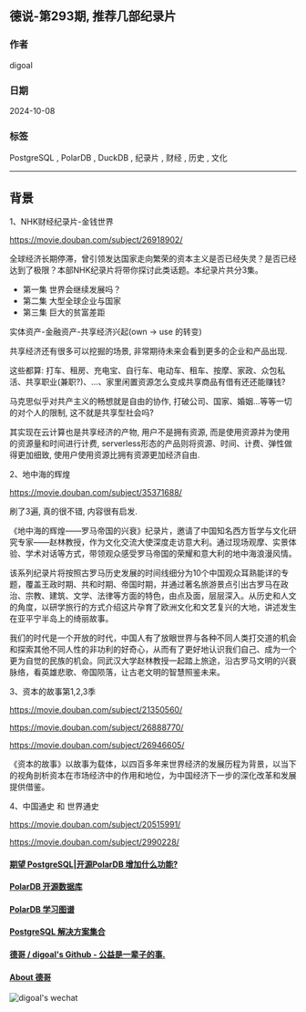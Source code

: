 ## 德说-第293期, 推荐几部纪录片  
                                                                                      
### 作者                                                          
digoal                                                          
                                                                 
### 日期                                                               
2024-10-08                                                         
                                                              
### 标签                                                            
PostgreSQL , PolarDB , DuckDB , 纪录片 , 财经 , 历史 , 文化     
                                                                                     
----                                                              
                                                                            
## 背景    
  
1、NHK财经纪录片-金钱世界  
  
https://movie.douban.com/subject/26918902/  
  
全球经济长期停滞，曾引领发达国家走向繁荣的资本主义是否已经失灵？是否已经达到了极限？本部NHK纪录片将带你探讨此类话题。本纪录片共分3集。  
- 第一集 世界会继续发展吗？  
- 第二集 大型全球企业与国家  
- 第三集 巨大的贫富差距  
  
实体资产-金融资产-共享经济兴起(own -> use 的转变)    
  
共享经济还有很多可以挖掘的场景, 非常期待未来会看到更多的企业和产品出现.    
  
这些都算: 打车、租房、充电宝、自行车、电动车、租车、按摩、家政、众包私活、共享职业(兼职?)、...、家里闲置资源怎么变成共享商品有借有还还能赚钱?    
  
马克思似乎对共产主义的畅想就是自由的协作, 打破公司、国家、婚姻...等等一切的对个人的限制, 这不就是共享型社会吗?   
  
其实现在云计算也是共享经济的产物, 用户不是拥有资源, 而是使用资源并为使用的资源量和时间进行计费, serverless形态的产品则将资源、时间、计费、弹性做得更加细致, 使用户使用资源比拥有资源更加经济自由.   
  
2、地中海的辉煌  
  
https://movie.douban.com/subject/35371688/  
  
刷了3遍, 真的很不错, 内容很有启发.    
  
《地中海的辉煌——罗马帝国的兴衰》纪录片，邀请了中国知名西方哲学与文化研究专家——赵林教授，作为文化交流大使深度走访意大利。通过现场观摩、实景体验、学术对话等方式，带领观众感受罗马帝国的荣耀和意大利的地中海浪漫风情。  
  
该系列纪录片将按照古罗马历史发展的时间线细分为10个中国观众耳熟能详的专题，覆盖王政时期、共和时期、帝国时期，并通过著名旅游景点引出古罗马在政治、宗教、建筑、文学、法律等方面的特色，由点及面，层层深入。从历史和人文的角度，以研学旅行的方式介绍这片孕育了欧洲文化和文艺复兴的大地，讲述发生在亚平宁半岛上的绮丽故事。  
  
我们的时代是一个开放的时代，中国人有了放眼世界与各种不同人类打交道的机会和探索其他不同人性的非功利的好奇心，从而有了更好地认识我们自己、成为一个更为自觉的民族的机会。同武汉大学赵林教授一起踏上旅途，沿古罗马文明的兴衰脉络，看英雄悲歌、帝国陨落，让古老文明的智慧照鉴未来。  
  
3、资本的故事第1,2,3季   
  
https://movie.douban.com/subject/21350560/  
  
https://movie.douban.com/subject/26888770/  
  
https://movie.douban.com/subject/26946605/  
  
《资本的故事》以故事为载体，以四百多年来世界经济的发展历程为背景，以当下的视角剖析资本在市场经济中的作用和地位，为中国经济下一步的深化改革和发展提供借鉴。  
  
4、中国通史 和 世界通史  
  
https://movie.douban.com/subject/20515991/  
  
https://movie.douban.com/subject/2990228/  
  
  
  
#### [期望 PostgreSQL|开源PolarDB 增加什么功能?](https://github.com/digoal/blog/issues/76 "269ac3d1c492e938c0191101c7238216")
  
  
#### [PolarDB 开源数据库](https://openpolardb.com/home "57258f76c37864c6e6d23383d05714ea")
  
  
#### [PolarDB 学习图谱](https://www.aliyun.com/database/openpolardb/activity "8642f60e04ed0c814bf9cb9677976bd4")
  
  
#### [PostgreSQL 解决方案集合](../201706/20170601_02.md "40cff096e9ed7122c512b35d8561d9c8")
  
  
#### [德哥 / digoal's Github - 公益是一辈子的事.](https://github.com/digoal/blog/blob/master/README.md "22709685feb7cab07d30f30387f0a9ae")
  
  
#### [About 德哥](https://github.com/digoal/blog/blob/master/me/readme.md "a37735981e7704886ffd590565582dd0")
  
  
![digoal's wechat](../pic/digoal_weixin.jpg "f7ad92eeba24523fd47a6e1a0e691b59")
  
